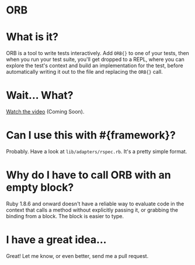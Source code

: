 # ORB

# What is it?

ORB is a tool to write tests interactively. Add `ORB{}` to one of your
tests, then when you run your test suite, you'll get dropped to a
REPL, where you can explore the test's context and build an
implementation for the test, before automatically writing it out to 
the file and replacing the `ORB{}` call.

# Wait... What?

[Watch the video](#) (Coming Soon).

# Can I use this with \#{framework}?

Probably. Have a look at `lib/adapters/rspec.rb`. It's a pretty simple
format. 

# Why do I have to call ORB with an empty block?

Ruby 1.8.6 and onward doesn't have a reliable way to evaluate code in
the context that calls a method without explicitly passing it, or
grabbing the binding from a block. The block is easier to type.

# I have a great idea...

Great! Let me know, or even better, send me a pull request.
